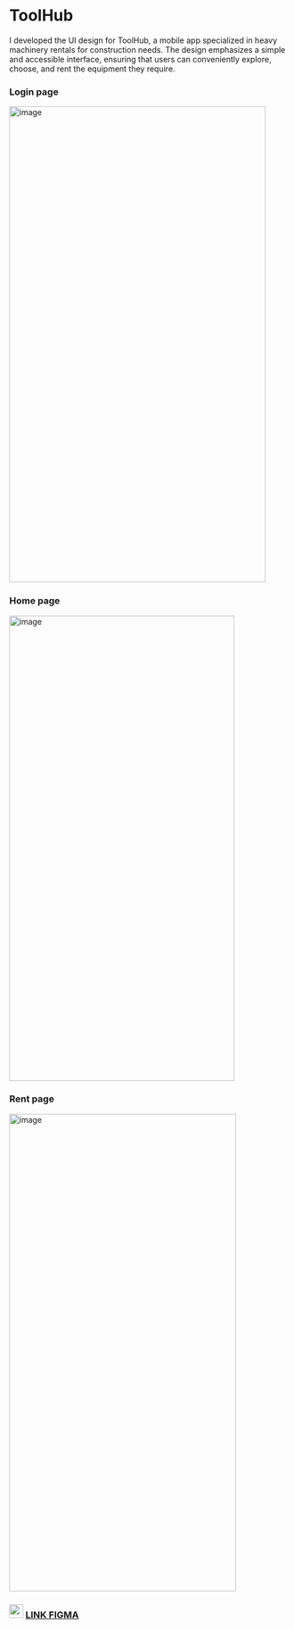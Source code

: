 # ToolHub
I developed the UI design for ToolHub, a mobile app specialized in heavy machinery rentals for construction needs. The design emphasizes a simple and accessible interface, ensuring that users can conveniently explore, choose, and rent the equipment they require.
### Login page
<img width="460" height="853" alt="image" src="https://github.com/user-attachments/assets/14c59b22-4d80-4302-854a-0e3078faf247" />



### Home page
<img width="404" height="834" alt="image" src="https://github.com/user-attachments/assets/d0145886-6419-416a-a9b1-72aceda02314" />



### Rent page
<img width="407" height="856" alt="image" src="https://github.com/user-attachments/assets/7fe4d633-2284-4fa8-af00-b6a217073a3b" />




###  <img src="https://github.com/user-attachments/assets/f5bd3b69-6af2-40a4-8a9b-0a8a5fd0eaae" width="25"> [LINK FIGMA](https://www.figma.com/design/wi6xx3Nxc1mUv25IO9mdOY/Kelompok-10---Project--Prototype-?node-id=12-420&t=hp0W4CL9JZDnqsdS-1)
